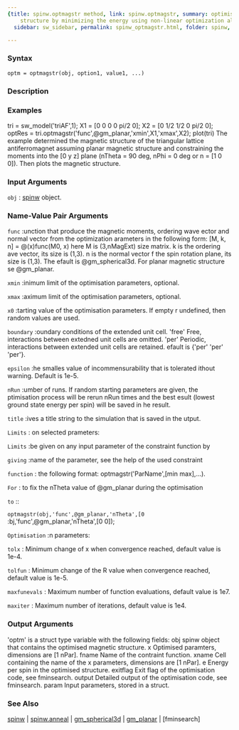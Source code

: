 ```yaml
---
{title: spinw.optmagstr method, link: spinw.optmagstr, summary: optimises magnetic
    structure by minimizing the energy using non-linear optimization algorithms, keywords: sample,
  sidebar: sw_sidebar, permalink: spinw_optmagstr.html, folder: spinw, mathjax: 'true'}

---
```


### Syntax

`optm = optmagstr(obj, option1, value1, ...)`

### Description



### Examples

tri = sw_model('triAF',1);
X1 = [0 0 0 0 pi/2 0];
X2 = [0 1/2 1/2 0 pi/2 0];
optRes = tri.optmagstr('func',@gm_planar,'xmin',X1,'xmax',X2);
plot(tri)
The example determined the magnetic structure of the triangular lattice
antiferromagnet assuming planar magnetic structure and constraining the
moments into the [0 y z] plane (nTheta = 90 deg, nPhi = 0 deg or
n = [1 0 0]). Then plots the magnetic structure.

### Input Arguments

`obj`
: [spinw](spinw.html) object.

### Name-Value Pair Arguments

`func`
:unction that produce the magnetic moments, ordering wave
 ector and normal vector from the optimization
 arameters in the following form:
    [M, k, n] = @(x)func(M0, x)
 here M is (3,nMagExt) size matrix. k is the ordering
 ave vector, its size is (1,3). n is the normal vector
 f the spin rotation plane, its size is (1,3). The
 efault is @gm_spherical3d. For planar magnetic structure
 se @gm_planar.

`xmin`
:inimum limit of the optimisation parameters, optional.

`xmax`
:aximum limit of the optimisation parameters, optional.

`x0`
:tarting value of the optimisation parameters. If empty
 r undefined, then random values are used.

`boundary`
:oundary conditions of the extended unit cell.
    'free'  Free, interactions between extedned unit cells are
            omitted.
    'per'   Periodic, interactions between extended unit cells
            are retained.
 efault is {'per' 'per' 'per'}.

`epsilon`
:he smalles value of incommensurability that is tolerated
 ithout warning. Default is 1e-5.

`nRun`
:umber of runs. If random starting parameters are given, the
 ptimisation process will be rerun nRun times and the best
 esult (lowest ground state energy per spin) will be saved in
 he result.

`title`
:ives a title string to the simulation that is saved in the
 utput.

`Limits`
: on selected prameters:

`Limits`
:be given on any input parameter of the constraint function by

`giving`
:name of the parameter, see the help of the used constraint

`function`
: the following format: optmagstr('ParName',[min max],...).

`For`
: to fix the nTheta value of @gm_planar during the optimisation

`to`
::

`optmagstr(obj,'func',@gm_planar,'nTheta',[0`
:bj,'func',@gm_planar,'nTheta',[0 0]);

`Optimisation`
:n parameters:

`tolx`
:   Minimum change of x when convergence reached, default
    value is 1e-4.

`tolfun`
:   Minimum change of the R value when convergence reached,
    default value is 1e-5.

`maxfunevals`
:   Maximum number of function evaluations, default value
    is 1e7.

`maxiter`
:   Maximum number of iterations, default value is 1e4.

### Output Arguments

'optm' is a struct type variable with the following fields:
obj       spinw object that contains the optimised magnetic structure.
x         Optimised paramters, dimensions are [1 nPar].
fname     Name of the contraint function.
xname     Cell containing the name of the x parameters, dimensions are
          [1 nPar].
e         Energy per spin in the optimised structure.
exitflag  Exit flag of the optimisation code, see fminsearch.
output    Detailed output of the optimisation code, see fminsearch.
param     Input parameters, stored in a struct.

### See Also

[spinw](spinw.html) \| [spinw.anneal](spinw_anneal.html) \| [gm_spherical3d](gm_spherical3d.html) \| [gm_planar](gm_planar.html) \| [fminsearch]

